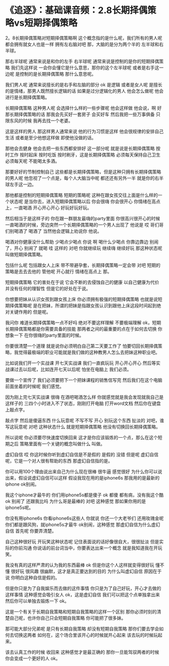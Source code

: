 # 《追逐》：基础课音频：2.8长期择偶策略vs短期择偶策略

2。8长期择偶策略对短期择偶策略啊 这个概念指的是什么呢，我们所有的男人呢 都会拥有就女人也是一样 拥有左右脑对吧 那，大脑的是分为两个半的 左半球和右半球。

那右半球呢 通常来说是和你的左手 右半球呢 通常来说是控制的是你的短期择偶策略 我们先这样说 一会你会懂它是什么意思，那你的这个左半球呢 或者是右手这一边呢 是控制的是长期择偶策略 那什么意思呢。

我们男人呢 通常来说擅长的是右手和左脑的部分 ok 是逻辑 或者是女人呢 是擅长的是情绪，那男人既然擅长逻辑的话 如果是过分逻辑化的男人 他会怎么做呢 他会进行是长期择偶策略。

长期择偶策略 这种男人呢 会选择什么样的一些步骤呢 他会这样做 他会说，啊 好 那长期择偶策略的话 那我会先买好一套房子 会买好车 然后我把一些万事俱备 只限东风的时候 我再去找一个老婆。

这是这样的男人 那这样男人通常来说 他的行为习惯是这样 他会很规律的安排自己生活 或者是至少他想这样做 即使他没做的话。

那他会去健身 他会去把一些东西都安排好 这一部分呢 就是说是长期择偶策略 按时工作 按时起床 按时吃饭 按时刷牙，这是长期择偶策略 必须每天保持自己卫生 必须每天呢 不能喝太多酒。

那要好好的节制控制自己 这些都是长期择偶策略，但是这种只拥有长期择偶策略的男人呢 他忽视了一个点是，每个人大脑当中呢 都还还有另外一半 就是你的右半球左手这一边。

那他都是控制的短期择偶策略 短期的策略呢 这种在跟女孩交往上面是什么样的一个状态呢 是当你去，进入短期择偶策略以后 你会很嗨 你会很开心 你情绪在高点上，一直喝酒 开心开心开心 好玩好玩好玩。

然后相当于是这样子的 你在跟一群朋友最嗨的party里面 你很高兴很开心的时候 一直喝酒的时候，旁边突然一个长期择偶策略的一个男人出现了 他说是 哎 哥们哥们别喝酒了 喝酒了 当然他会逻辑上劝说你 他说。

喝酒对你健康没什么帮助 少喝点少喝点 你说 啊 喝什么少喝点 你靠边靠边 别闹了，开心 别闹了 就喝 哇 这样的 对吧 你就继续玩 继续嗨 继续好玩 那这种状态呢 叫做短期择偶策略。

包括什么呢 包括跟女人上床 带不带避孕套，长期择偶策略一定会带 对吧 短期的策略是去去去他的 管他呢 开心就行 情绪在高点上 那。

短期择偶策略 它的害处在于说 它会不断的去侵蚀自己的健康 以自己健康为代价 并没有任何的理智性 但是它的好处在于说。

你想要把妹从认识女孩到跟女孩上床 你必须拥有极强的短期择偶策略 也就是说短期择偶策略呢 是在把妹，所谓的把妹是指跟女孩认识到跟他上床这段时间起到绝对关键作用的 但是呢。

我问你 难道长期择偶策略一点不好吗 绝对不要这样理解 不要极端理解 ok，短期长期择偶策略都是你需要具备的技能 那两者之间的最重要的点在于如何去切换 你想象一下 在你很嗨的party里面的时候。

你要很清楚一个道理 就是说你必须明白自己第二天要工作了 怕要切回长期择偶策略，我觉得最极端的职业可能就是我们做的这种教男人怎么去把妹这种职业吧。

比如说我们开一个实战课 开七天实战课 我们一直疯玩玩 开心开心开心 然后等实战课过去以后呢，比如连开七天以后呢 怕坐在电脑上 我们必须。

要做一个宣传了 我们必须要把下一个把妹课程的销售信写完 然后我们在这个电脑前面坐着的时候呢 我们感觉。

因为刚上完七天实战课 很嗨 在酒吧喝酒怎么样 你就感觉就是我会发现就我自己是这样子的 三四个小时进入不了状态，刚刚打开电脑 打开word文档 然后你在键盘上敲点字。

敲点字 然后是傻逼东西 什么玩意呢 不写不写 开心 别玩这个东西 扯淡的 对吧，谁写这玩意呢 对吧 这种状态什么 就是短期择偶策略 他没有切换回长期择偶策略。

所以说呢 你必须要尽快速度切换回来 这才是你应该锻炼的一个点，那么在这个短期之后 策略里面有一个关键的概念叫做什么 叫做。

虚幻自信 哎 你这时候你听到虚幻自信是不是假的 是假的 没错 但是呢 虚幻自信呢，它是一个对人很有帮助的东西 那虚幻自信指的是。

你可以用100个理由说出来自己为什么现在很棒 很牛逼 感觉很好 为什么你可以说出来，假设说虚幻自信可以这样 假设我现在用的是iphone6s 那我用的是最新的iphone ok别闹。

我这个iphone才最牛的 你们用iphone5s都是傻子 ok 都傻 都有病，没有我这个酷 ok 别闹了 还跟我比吗 为什么哥是最棒的 对吧 这种感觉 那如果你用的是iphone5s呢。

你没有用iphone6s 你看iphone6s这些人 你就说 你还一个大老爷们 还用玫瑰金呢 你们都是跟风狗，就iphone5s才最牛 ok别闹，这种感觉 那虚幻自信为什么虚幻自信 首先呢 你要弄清楚。

自己这种很好玩 开玩笑这种状态呢 记住表面说的话好像很自大，很很扯淡 但是实际的你前沟通 你说话的前台词当中，你要表达出来一个概念 就是我知道我在开玩笑。

我没有真的这样严肃的认为我的东西最棒 ok 但是你这个人这样就变得很好玩 懂不懂 很好玩 很风趣 很幽默，这才是真正要达到的目的 为什么叫虚幻自信 原因在于说 你明白这种自信是假的。

但是你只是为了自我娱乐而去做的这件事情 你只是为了自己好玩，开心才去做的这样事情 这种感觉会吸引女人 ok，这是虚幻自信 我们可以把这个点单独拿出来 然后你可以单独去锻炼一下 ok。

这是一个有关于长期自我策略和短期自我策略的这样一个区别 那你必须时刻的清楚自己呢，也许你自己只会短期自我策略 你可能把了很多妹。

那可能大部分兄弟呢 是只有长期自我策略 却没有短期自我策略 那你们要去学会如何去切换这两者 如何在，这个场合里该开心的时候就开心起来 该去玩的时候玩起来。

该去认真工作的时候 收回来 这种感觉才是最正确的 那你一旦能驾驭两者的时候 你会变成一个更好的人 ok。


